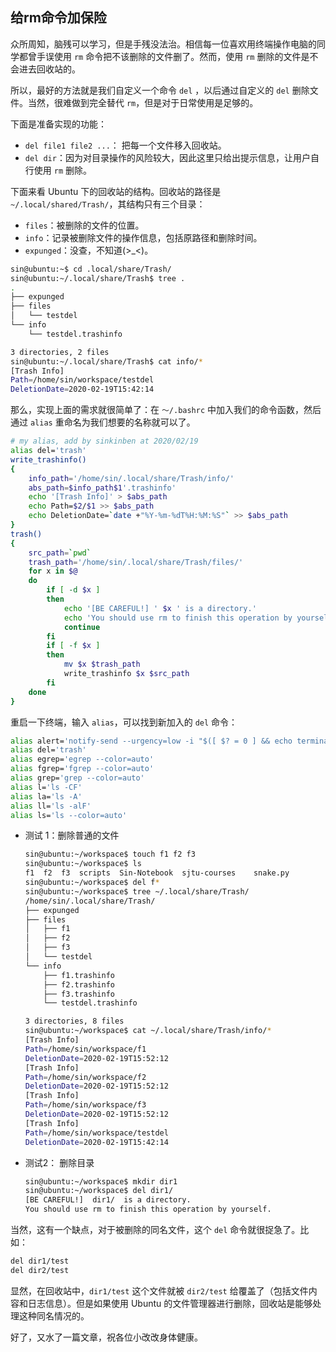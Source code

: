 ## 给rm命令加保险

众所周知，脑残可以学习，但是手残没法治。相信每一位喜欢用终端操作电脑的同学都曾手误使用 `rm` 命令把不该删除的文件删了。然而，使用 `rm` 删除的文件是不会进去回收站的。

所以，最好的方法就是我们自定义一个命令 `del` ，以后通过自定义的 `del` 删除文件。当然，很难做到完全替代 `rm`，但是对于日常使用是足够的。

下面是准备实现的功能：
+ `del file1 file2 ...`： 把每一个文件移入回收站。
+ `del dir`：因为对目录操作的风险较大，因此这里只给出提示信息，让用户自行使用 `rm` 删除。

下面来看 Ubuntu 下的回收站的结构。回收站的路径是 `~/.local/shared/Trash/`，其结构只有三个目录：
+ `files`：被删除的文件的位置。
+ `info`：记录被删除文件的操作信息，包括原路径和删除时间。
+ `expunged`：没查，不知道(>_<)。

```bash
sin@ubuntu:~$ cd .local/share/Trash/
sin@ubuntu:~/.local/share/Trash$ tree .
.
├── expunged
├── files
│   └── testdel
└── info
    └── testdel.trashinfo

3 directories, 2 files
sin@ubuntu:~/.local/share/Trash$ cat info/*
[Trash Info]
Path=/home/sin/workspace/testdel
DeletionDate=2020-02-19T15:42:14
```

那么，实现上面的需求就很简单了：在 `～/.bashrc` 中加入我们的命令函数，然后通过 `alias` 重命名为我们想要的名称就可以了。

```sh
# my alias, add by sinkinben at 2020/02/19
alias del='trash'
write_trashinfo()
{
    info_path='/home/sin/.local/share/Trash/info/'
    abs_path=$info_path$1'.trashinfo'
    echo '[Trash Info]' > $abs_path
    echo Path=$2/$1 >> $abs_path
    echo DeletionDate=`date +"%Y-%m-%dT%H:%M:%S"` >> $abs_path
}
trash()
{
    src_path=`pwd`
    trash_path='/home/sin/.local/share/Trash/files/'
    for x in $@
    do
        if [ -d $x ]
        then
            echo '[BE CAREFUL!] ' $x ' is a directory.'
            echo 'You should use rm to finish this operation by yourself.'
            continue
        fi
        if [ -f $x ]
        then 
            mv $x $trash_path
            write_trashinfo $x $src_path
        fi
    done
}
```

重启一下终端，输入 `alias`，可以找到新加入的 `del` 命令：
```bash
alias alert='notify-send --urgency=low -i "$([ $? = 0 ] && echo terminal || echo error)" "$(history|tail -n1|sed -e '\''s/^\s*[0-9]\+\s*//;s/[;&|]\s*alert$//'\'')"'
alias del='trash'
alias egrep='egrep --color=auto'
alias fgrep='fgrep --color=auto'
alias grep='grep --color=auto'
alias l='ls -CF'
alias la='ls -A'
alias ll='ls -alF'
alias ls='ls --color=auto'
```

+ 测试 1：删除普通的文件
  ```bash
  sin@ubuntu:~/workspace$ touch f1 f2 f3
  sin@ubuntu:~/workspace$ ls
  f1  f2  f3  scripts  Sin-Notebook  sjtu-courses    snake.py
  sin@ubuntu:~/workspace$ del f*
  sin@ubuntu:~/workspace$ tree ~/.local/share/Trash/
  /home/sin/.local/share/Trash/
  ├── expunged
  ├── files
  │   ├── f1
  │   ├── f2
  │   ├── f3
  │   └── testdel
  └── info
      ├── f1.trashinfo
      ├── f2.trashinfo
      ├── f3.trashinfo
      └── testdel.trashinfo
  
  3 directories, 8 files
  sin@ubuntu:~/workspace$ cat ~/.local/share/Trash/info/*
  [Trash Info]
  Path=/home/sin/workspace/f1
  DeletionDate=2020-02-19T15:52:12
  [Trash Info]
  Path=/home/sin/workspace/f2
  DeletionDate=2020-02-19T15:52:12
  [Trash Info]
  Path=/home/sin/workspace/f3
  DeletionDate=2020-02-19T15:52:12
  [Trash Info]
  Path=/home/sin/workspace/testdel
  DeletionDate=2020-02-19T15:42:14
  ```

+ 测试2： 删除目录
  ```bash
  sin@ubuntu:~/workspace$ mkdir dir1
  sin@ubuntu:~/workspace$ del dir1/
  [BE CAREFUL!]  dir1/  is a directory.
  You should use rm to finish this operation by yourself.
  ```

当然，这有一个缺点，对于被删除的同名文件，这个 `del` 命令就很捉急了。比如：

```bash
del dir1/test
del dir2/test
```

显然，在回收站中，`dir1/test` 这个文件就被 `dir2/test` 给覆盖了（包括文件内容和日志信息）。但是如果使用 Ubuntu 的文件管理器进行删除，回收站是能够处理这种同名情况的。

好了，又水了一篇文章，祝各位小改改身体健康。